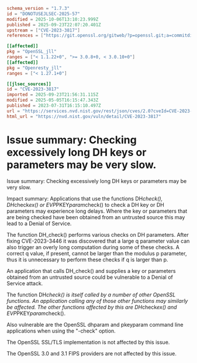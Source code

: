 ```toml
schema_version = "1.7.3"
id = "DONOTUSEJLSEC-2025-57"
modified = 2025-10-06T13:10:23.999Z
published = 2025-09-23T22:07:20.401Z
upstream = ["CVE-2023-3817"]
references = ["https://git.openssl.org/gitweb/?p=openssl.git;a=commitdiff;h=6a1eb62c29db6cb5eec707f9338aee00f44e26f5", "https://git.openssl.org/gitweb/?p=openssl.git;a=commitdiff;h=869ad69aadd985c7b8ca6f4e5dd0eb274c9f3644", "https://git.openssl.org/gitweb/?p=openssl.git;a=commitdiff;h=9002fd07327a91f35ba6c1307e71fa6fd4409b7f", "https://git.openssl.org/gitweb/?p=openssl.git;a=commitdiff;h=91ddeba0f2269b017dc06c46c993a788974b1aa5", "https://www.openssl.org/news/secadv/20230731.txt", "http://seclists.org/fulldisclosure/2023/Jul/43", "http://www.openwall.com/lists/oss-security/2023/07/31/1", "http://www.openwall.com/lists/oss-security/2023/09/22/11", "http://www.openwall.com/lists/oss-security/2023/09/22/9", "http://www.openwall.com/lists/oss-security/2023/11/06/2", "https://git.openssl.org/gitweb/?p=openssl.git;a=commitdiff;h=6a1eb62c29db6cb5eec707f9338aee00f44e26f5", "https://git.openssl.org/gitweb/?p=openssl.git;a=commitdiff;h=869ad69aadd985c7b8ca6f4e5dd0eb274c9f3644", "https://git.openssl.org/gitweb/?p=openssl.git;a=commitdiff;h=9002fd07327a91f35ba6c1307e71fa6fd4409b7f", "https://git.openssl.org/gitweb/?p=openssl.git;a=commitdiff;h=91ddeba0f2269b017dc06c46c993a788974b1aa5", "https://lists.debian.org/debian-lts-announce/2023/08/msg00019.html", "https://security.gentoo.org/glsa/202402-08", "https://security.netapp.com/advisory/ntap-20230818-0014/", "https://security.netapp.com/advisory/ntap-20231027-0008/", "https://security.netapp.com/advisory/ntap-20240621-0006/", "https://www.openssl.org/news/secadv/20230731.txt"]

[[affected]]
pkg = "OpenSSL_jll"
ranges = ["< 1.1.22+0", ">= 3.0.8+0, < 3.0.10+0"]
[[affected]]
pkg = "Openresty_jll"
ranges = ["< 1.27.1+0"]

[[jlsec_sources]]
id = "CVE-2023-3817"
imported = 2025-09-23T21:56:31.115Z
modified = 2025-05-05T16:15:47.343Z
published = 2023-07-31T16:15:10.497Z
url = "https://services.nvd.nist.gov/rest/json/cves/2.0?cveId=CVE-2023-3817"
html_url = "https://nvd.nist.gov/vuln/detail/CVE-2023-3817"
```

# Issue summary: Checking excessively long DH keys or parameters may be very slow.

Issue summary: Checking excessively long DH keys or parameters may be very slow.

Impact summary: Applications that use the functions DH*check(), DH*check*ex() or EVP*PKEY*param*check() to check a DH key or DH parameters may experience long delays. Where the key or parameters that are being checked have been obtained from an untrusted source this may lead to a Denial of Service.

The function DH_check() performs various checks on DH parameters. After fixing CVE-2023-3446 it was discovered that a large q parameter value can also trigger an overly long computation during some of these checks. A correct q value, if present, cannot be larger than the modulus p parameter, thus it is unnecessary to perform these checks if q is larger than p.

An application that calls DH_check() and supplies a key or parameters obtained from an untrusted source could be vulnerable to a Denial of Service attack.

The function DH*check() is itself called by a number of other OpenSSL functions. An application calling any of those other functions may similarly be affected. The other functions affected by this are DH*check*ex() and EVP*PKEY*param*check().

Also vulnerable are the OpenSSL dhparam and pkeyparam command line applications when using the "-check" option.

The OpenSSL SSL/TLS implementation is not affected by this issue.

The OpenSSL 3.0 and 3.1 FIPS providers are not affected by this issue.

